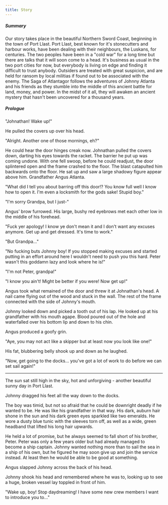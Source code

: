```yaml
---
title: Story
---
```


##### Summary

Our story takes place in the beautiful Northern Sword Coast, beginning in the town of Port Llast. Port Llast, best known for it's stonecutters and harbour works, have been dealing with their neighbours, the Luskans, for centuries. The two peoples have been in a "cold war" for a long time but there are talks that it will soon come to a head. It's business as usual in the two port cities for now, but everybody is living on edge and finding it difficult to trust anybody. Outsiders are treated with great suspicion, and are held for ransom by local militias if found out to be associated with the enemy. The Saga of Atlantagor follows the adventures of Johnny Atlanta and his friends as they stumble into the middle of this ancient battle for land, money, and power. In the midst of it all, they will awaken an ancient mystery that hasn't been uncovered for a thousand years.

##### Prologue

"Johnathan! Wake up!"

He pulled the covers up over his head.

"Alright. Another one of those mornings, eh?"

He could hear the door hinges creak now. Johnathan pulled the covers down, darting his eyes towards the racket. The barrier he put up was coming undone. With one fell swoop, before he could readjust, the door splintered open and the frame crashed to the floor. The blast catapulted him backwards onto the floor. He sat up and saw a large shadowy figure appear above him. Grandfather Angus Atlanta.

"What did I tell you about barring off this door!? You know full well I know how to open it. I'm even a locksmith for the gods sake! Stupid boy."

"I'm sorry Grandpa, but I just-"

Angus' brow furrowed. His large, bushy red eyebrows met each other low in the middle of his forehead.

"Fuck yer apology! I know ye don't mean it and I don't want any excuses anymore. Get up and get dressed. It's time to work."

"But Grandpa..."

"No fucking buts Johnny boy! If you stopped making excuses and started putting in an effort around here I wouldn't need to push you this hard. Peter wasn't this goddamn lazy and look where he is!"

"I'm not Peter, grandpa!"

"I know you ain't! Might be better if you were! Now get up!"

Angus took what remained of the door and threw it at Johnathan's head. A nail came flying out of the wood and stuck in the wall. The rest of the frame connected with the side of Johnny's mouth.

Johnny looked down and picked a tooth out of his lap. He looked up at his grandfather with his mouth agape. Blood poured out of the hole and waterfalled over his bottom lip and down to his chin.

Angus produced a goofy grin.

"Aye, you may not act like a skipper but at least now you look like one!"

His fat, blubbering belly shook up and down as he laughed.

"Now, get going to the docks... you've got a lot of work to do before we can set sail again!"

---

The sun sat still high in the sky, hot and unforgiving - another beautiful sunny day in Port Llast.

Johnny dragged his feet all the way down to the docks.

The boy was timid, but not so afraid that he could be downright deadly if he wanted to be. He was like his grandfather in that way. His dark, auburn hair shone in the sun and his dark green eyes sparkled like two emeralds. He wore a dusty blue tunic with the sleeves torn off, as well as a wide, green headband that lifted his long hair upwards.

He held a lot of promise, but he always seemed to fall short of his brother, Peter.
Peter was only a few years older but had already managed to become a ship captain.
Johnny wanted nothing more than to sail the sea in a ship of his own, but he figured he may soon give up and join the service instead.
At least then he would be able to be good at something.

Angus slapped Johnny across the back of his head.

Johnny shook his head and remembered where he was to, looking up to see a huge, broken vessel lay toppled in front of him.

"Wake up, boy! Stop daydreaming! I have some new crew members I want to introduce you to..."
